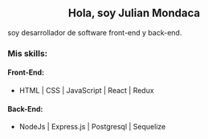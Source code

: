 <h2 align='center'>Hola, soy Julian Mondaca</h2>
<p align='left'>soy desarrollador de software front-end y back-end.</p>

<h3>Mis skills:</h3>
<h4>Front-End:</h4>

- HTML | CSS | JavaScript | React | Redux
<h4>Back-End:</h4>

- NodeJs | Express.js | Postgresql | Sequelize


<!--
**julianmondaca/julianmondaca** is a ✨ _special_ ✨ repository because its `README.md` (this file) appears on your GitHub profile.

Here are some ideas to get you started:

- 🔭 I’m currently working on ...
- 🌱 I’m currently learning ...
- 👯 I’m looking to collaborate on ...
- 🤔 I’m looking for help with ...
- 💬 Ask me about ...
- 📫 How to reach me: ...
- 😄 Pronouns: ...
- ⚡ Fun fact: ...
-->
